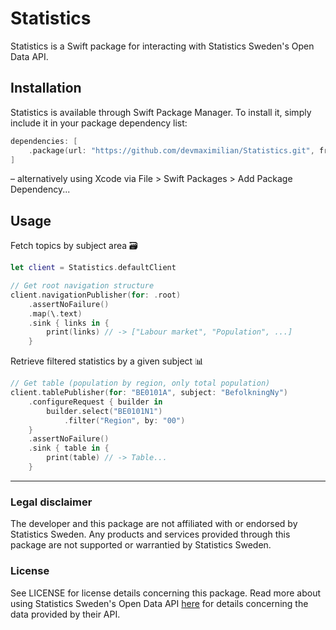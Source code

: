 # Statistics

Statistics is a Swift package for interacting with Statistics Sweden's Open Data API.

## Installation

Statistics is available through Swift Package Manager. To install it, simply include it in your package dependency list:

```swift
dependencies: [
    .package(url: "https://github.com/devmaximilian/Statistics.git", from: "1.0.0"),
]
```
– alternatively using Xcode via File > Swift Packages > Add Package Dependency...

## Usage

Fetch topics by subject area 🗃

```swift
let client = Statistics.defaultClient

// Get root navigation structure
client.navigationPublisher(for: .root)
    .assertNoFailure()
    .map(\.text)
    .sink { links in {
        print(links) // -> ["Labour market", "Population", ...]
    }
```

Retrieve filtered statistics by a given subject 📊

```swift
// Get table (population by region, only total population)
client.tablePublisher(for: "BE0101A", subject: "BefolkningNy")
    .configureRequest { builder in
        builder.select("BE0101N1")
            .filter("Region", by: "00")
    }
    .assertNoFailure()
    .sink { table in {
        print(table) // -> Table...
    }
```

---

### Legal disclaimer

The developer and this package are not affiliated with or endorsed by Statistics Sweden. Any products and services provided through this package are not supported or warrantied by Statistics Sweden.

### License

See LICENSE for license details concerning this package. Read more about using Statistics Sweden's Open Data API [here](https://www.scb.se/vara-tjanster/oppna-data/) for details concerning the data provided by their API.
